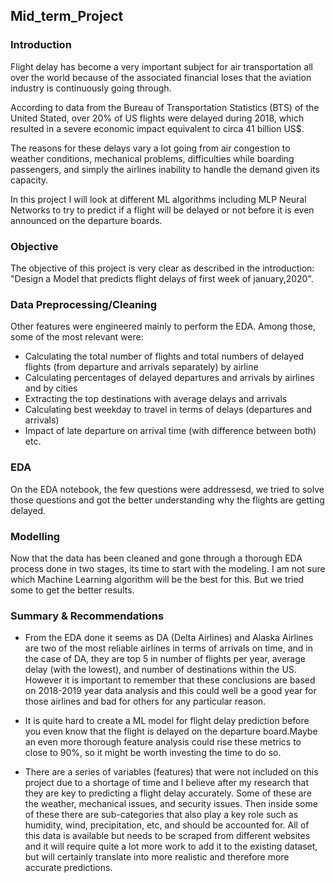 ## Mid_term_Project
### Introduction
Flight delay has become a very important subject for air transportation all over the world because of the associated financial loses that the aviation industry is continuously going through.

According to data from the Bureau of Transportation Statistics (BTS) of the United Stated, over 20% of US flights were delayed during 2018, which resulted in a severe economic impact equivalent to circa 41 billion US$.

The reasons for these delays vary a lot going from air congestion to weather conditions, mechanical problems, difficulties while boarding passengers, and simply the airlines inability to handle the demand given its capacity.

In this project I will look at different ML algorithms including MLP Neural Networks to try to predict if a flight will be delayed or not before it is even announced on the departure boards. 
### Objective
The objective of this project is very clear as described in the introduction: "Design a Model that predicts flight delays of first week of january,2020".

### Data Preprocessing/Cleaning
Other features were engineered mainly to perform the EDA. Among those, some of the most relevant were:

- Calculating the total number of flights and total numbers of delayed flights (from departure and arrivals separately) by airline
- Calculating percentages of delayed departures and arrivals by airlines and by cities
- Extracting the top destinations with average delays and arrivals
- Calculating best weekday to travel in terms of delays (departures and arrivals)
- Impact of late departure on arrival time (with difference between both) etc.

### EDA
On the EDA notebook, the few questions were addressesd, we tried to solve those questions and got the better understanding why the flights are getting delayed.

### Modelling
Now that the data has been cleaned and gone through a thorough EDA process done in two stages, its time to start with the modeling.
I am not sure which Machine Learning algorithm will be the best for this. But we tried some to get the better results.

### Summary & Recommendations

- From the EDA done it seems as DA (Delta Airlines) and Alaska Airlines are two of the most reliable airlines in terms of arrivals on time, and in the case of DA, they are top 5 in number of flights per year, average delay (with the lowest), and number of destinations within the US. However it is important to remember that these conclusions are based on 2018-2019 year data analysis and this could well be a good year for those airlines and bad for others for any particular reason.

- It is quite hard to create a ML model for flight delay prediction before you even know that the flight is delayed on the departure board.Maybe an even more thorough feature analysis could rise these metrics to close to 90%, so it might be worth investing the time to do so.

- There are a series of variables (features) that were not included on this project due to a shortage of time and I believe after my research that they are key to predicting a flight delay accurately. Some of these are the weather, mechanical issues, and security issues. Then inside some of these there are sub-categories that also play a key role such as humidity, wind, precipitation, etc, and should be accounted for. All of this data is available but needs to be scraped from different websites and it will require quite a lot more work to add it to the existing dataset, but will certainly translate into more realistic and therefore more accurate predictions.
